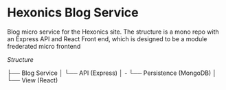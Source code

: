 # Hexonics Blog Service

Blog micro service for the Hexonics site. The structure is a mono repo with an Express API and React Front end, which is designed to be a module frederated micro frontend

_Structure_

├── Blog Service
│ └── API (Express)
│ - └── Persistence (MongoDB)
│ └── View (React)

